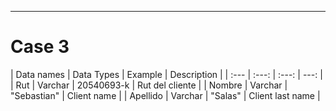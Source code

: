 ----
<h1>Case 3</h1>
| Data names 	| Data Types 	| Example     	| Description      	|
| :--- | :---:	| :---:	| ---:	|
| Rut        	| Varchar    	| 20540693-k  	| Rut del cliente  	|
| Nombre     	| Varchar    	| "Sebastian" 	| Client name      	|
| Apellido   	| Varchar    	| "Salas"     	| Client last name 	|